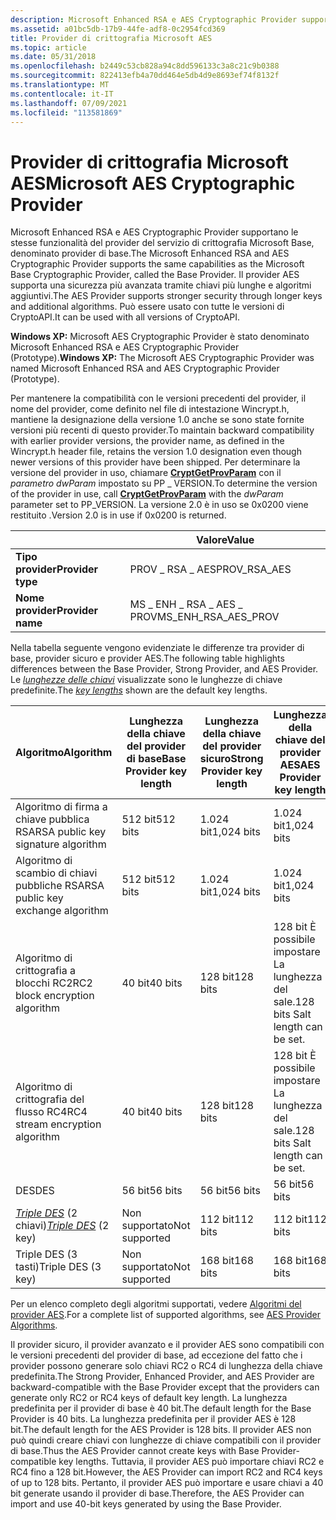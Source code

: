 ```yaml
---
description: Microsoft Enhanced RSA e AES Cryptographic Provider supportano le stesse funzionalità del provider del servizio di crittografia Microsoft Base, denominato provider di base.
ms.assetid: a01bc5db-17b9-44fe-adf8-0c2954fcd369
title: Provider di crittografia Microsoft AES
ms.topic: article
ms.date: 05/31/2018
ms.openlocfilehash: b2449c53cb828a94c8dd596133c3a8c21c9b0388
ms.sourcegitcommit: 822413efb4a70dd464e5db4d9e8693ef74f8132f
ms.translationtype: MT
ms.contentlocale: it-IT
ms.lasthandoff: 07/09/2021
ms.locfileid: "113581869"
---
```

# <a name="microsoft-aes-cryptographic-provider"></a><span data-ttu-id="81cf0-103">Provider di crittografia Microsoft AES</span><span class="sxs-lookup"><span data-stu-id="81cf0-103">Microsoft AES Cryptographic Provider</span></span>

<span data-ttu-id="81cf0-104">Microsoft Enhanced RSA e AES Cryptographic Provider supportano le stesse funzionalità del provider del servizio di crittografia Microsoft Base, denominato provider di base.</span><span class="sxs-lookup"><span data-stu-id="81cf0-104">The Microsoft Enhanced RSA and AES Cryptographic Provider supports the same capabilities as the Microsoft Base Cryptographic Provider, called the Base Provider.</span></span> <span data-ttu-id="81cf0-105">Il provider AES supporta una sicurezza più avanzata tramite chiavi più lunghe e algoritmi aggiuntivi.</span><span class="sxs-lookup"><span data-stu-id="81cf0-105">The AES Provider supports stronger security through longer keys and additional algorithms.</span></span> <span data-ttu-id="81cf0-106">Può essere usato con tutte le versioni di CryptoAPI.</span><span class="sxs-lookup"><span data-stu-id="81cf0-106">It can be used with all versions of CryptoAPI.</span></span>

<span data-ttu-id="81cf0-107">**Windows XP:** Microsoft AES Cryptographic Provider è stato denominato Microsoft Enhanced RSA e AES Cryptographic Provider (Prototype).</span><span class="sxs-lookup"><span data-stu-id="81cf0-107">**Windows XP:** The Microsoft AES Cryptographic Provider was named Microsoft Enhanced RSA and AES Cryptographic Provider (Prototype).</span></span>

<span data-ttu-id="81cf0-108">Per mantenere la compatibilità con le versioni precedenti del provider, il nome del provider, come definito nel file di intestazione Wincrypt.h, mantiene la designazione della versione 1.0 anche se sono state fornite versioni più recenti di questo provider.</span><span class="sxs-lookup"><span data-stu-id="81cf0-108">To maintain backward compatibility with earlier provider versions, the provider name, as defined in the Wincrypt.h header file, retains the version 1.0 designation even though newer versions of this provider have been shipped.</span></span> <span data-ttu-id="81cf0-109">Per determinare la versione del provider in uso, chiamare [**CryptGetProvParam**](/windows/desktop/api/Wincrypt/nf-wincrypt-cryptgetprovparam) con il *parametro dwParam* impostato su PP \_ VERSION.</span><span class="sxs-lookup"><span data-stu-id="81cf0-109">To determine the version of the provider in use, call [**CryptGetProvParam**](/windows/desktop/api/Wincrypt/nf-wincrypt-cryptgetprovparam) with the *dwParam* parameter set to PP\_VERSION.</span></span> <span data-ttu-id="81cf0-110">La versione 2.0 è in uso se 0x0200 viene restituito .</span><span class="sxs-lookup"><span data-stu-id="81cf0-110">Version 2.0 is in use if 0x0200 is returned.</span></span>

|                   | <span data-ttu-id="81cf0-111">Valore</span><span class="sxs-lookup"><span data-stu-id="81cf0-111">Value</span></span>                    |
|-------------------|--------------------------|
| <span data-ttu-id="81cf0-112">**Tipo provider**</span><span class="sxs-lookup"><span data-stu-id="81cf0-112">**Provider type**</span></span> | <span data-ttu-id="81cf0-113">PROV \_ RSA \_ AES</span><span class="sxs-lookup"><span data-stu-id="81cf0-113">PROV\_RSA\_AES</span></span>           |
| <span data-ttu-id="81cf0-114">**Nome provider**</span><span class="sxs-lookup"><span data-stu-id="81cf0-114">**Provider name**</span></span> | <span data-ttu-id="81cf0-115">MS \_ ENH \_ RSA \_ AES \_ PROV</span><span class="sxs-lookup"><span data-stu-id="81cf0-115">MS\_ENH\_RSA\_AES\_PROV</span></span>  |



 

<span data-ttu-id="81cf0-116">Nella tabella seguente vengono evidenziate le differenze tra provider di base, provider sicuro e provider AES.</span><span class="sxs-lookup"><span data-stu-id="81cf0-116">The following table highlights differences between the Base Provider, Strong Provider, and AES Provider.</span></span> <span data-ttu-id="81cf0-117">Le [*lunghezze delle chiavi*](../secgloss/k-gly.md) visualizzate sono le lunghezze di chiave predefinite.</span><span class="sxs-lookup"><span data-stu-id="81cf0-117">The [*key lengths*](../secgloss/k-gly.md) shown are the default key lengths.</span></span>



| <span data-ttu-id="81cf0-118">Algoritmo</span><span class="sxs-lookup"><span data-stu-id="81cf0-118">Algorithm</span></span>                                                                                | <span data-ttu-id="81cf0-119">Lunghezza della chiave del provider di base</span><span class="sxs-lookup"><span data-stu-id="81cf0-119">Base Provider key length</span></span> | <span data-ttu-id="81cf0-120">Lunghezza della chiave del provider sicuro</span><span class="sxs-lookup"><span data-stu-id="81cf0-120">Strong Provider key length</span></span> | <span data-ttu-id="81cf0-121">Lunghezza della chiave del provider AES</span><span class="sxs-lookup"><span data-stu-id="81cf0-121">AES Provider key length</span></span>                     |
|------------------------------------------------------------------------------------------|--------------------------|----------------------------|---------------------------------------------|
| <span data-ttu-id="81cf0-122">Algoritmo di firma a chiave pubblica RSA</span><span class="sxs-lookup"><span data-stu-id="81cf0-122">RSA public key signature algorithm</span></span>                                                       | <span data-ttu-id="81cf0-123">512 bit</span><span class="sxs-lookup"><span data-stu-id="81cf0-123">512 bits</span></span>                 | <span data-ttu-id="81cf0-124">1.024 bit</span><span class="sxs-lookup"><span data-stu-id="81cf0-124">1,024 bits</span></span>                 | <span data-ttu-id="81cf0-125">1.024 bit</span><span class="sxs-lookup"><span data-stu-id="81cf0-125">1,024 bits</span></span>                                  |
| <span data-ttu-id="81cf0-126">Algoritmo di scambio di chiavi pubbliche RSA</span><span class="sxs-lookup"><span data-stu-id="81cf0-126">RSA public key exchange algorithm</span></span>                                                        | <span data-ttu-id="81cf0-127">512 bit</span><span class="sxs-lookup"><span data-stu-id="81cf0-127">512 bits</span></span>                 | <span data-ttu-id="81cf0-128">1.024 bit</span><span class="sxs-lookup"><span data-stu-id="81cf0-128">1,024 bits</span></span>                 | <span data-ttu-id="81cf0-129">1.024 bit</span><span class="sxs-lookup"><span data-stu-id="81cf0-129">1,024 bits</span></span>                                  |
| <span data-ttu-id="81cf0-130">Algoritmo di crittografia a blocchi RC2</span><span class="sxs-lookup"><span data-stu-id="81cf0-130">RC2 block encryption algorithm</span></span>                                                           | <span data-ttu-id="81cf0-131">40 bit</span><span class="sxs-lookup"><span data-stu-id="81cf0-131">40 bits</span></span>                  | <span data-ttu-id="81cf0-132">128 bit</span><span class="sxs-lookup"><span data-stu-id="81cf0-132">128 bits</span></span>                   | <span data-ttu-id="81cf0-133">128 bit È possibile impostare La lunghezza del sale.</span><span class="sxs-lookup"><span data-stu-id="81cf0-133">128 bits Salt length can be set.</span></span><br/> |
| <span data-ttu-id="81cf0-134">Algoritmo di crittografia del flusso RC4</span><span class="sxs-lookup"><span data-stu-id="81cf0-134">RC4 stream encryption algorithm</span></span>                                                          | <span data-ttu-id="81cf0-135">40 bit</span><span class="sxs-lookup"><span data-stu-id="81cf0-135">40 bits</span></span>                  | <span data-ttu-id="81cf0-136">128 bit</span><span class="sxs-lookup"><span data-stu-id="81cf0-136">128 bits</span></span>                   | <span data-ttu-id="81cf0-137">128 bit È possibile impostare La lunghezza del sale.</span><span class="sxs-lookup"><span data-stu-id="81cf0-137">128 bits Salt length can be set.</span></span><br/> |
| <span data-ttu-id="81cf0-138">DES</span><span class="sxs-lookup"><span data-stu-id="81cf0-138">DES</span></span>                                                                                      | <span data-ttu-id="81cf0-139">56 bit</span><span class="sxs-lookup"><span data-stu-id="81cf0-139">56 bits</span></span>                  | <span data-ttu-id="81cf0-140">56 bit</span><span class="sxs-lookup"><span data-stu-id="81cf0-140">56 bits</span></span>                    | <span data-ttu-id="81cf0-141">56 bit</span><span class="sxs-lookup"><span data-stu-id="81cf0-141">56 bits</span></span>                                     |
| <span data-ttu-id="81cf0-142">[*Triple DES*](../secgloss/t-gly.md) (2 chiavi)</span><span class="sxs-lookup"><span data-stu-id="81cf0-142">[*Triple DES*](../secgloss/t-gly.md) (2 key)</span></span> | <span data-ttu-id="81cf0-143">Non supportato</span><span class="sxs-lookup"><span data-stu-id="81cf0-143">Not supported</span></span>            | <span data-ttu-id="81cf0-144">112 bit</span><span class="sxs-lookup"><span data-stu-id="81cf0-144">112 bits</span></span>                   | <span data-ttu-id="81cf0-145">112 bit</span><span class="sxs-lookup"><span data-stu-id="81cf0-145">112 bits</span></span>                                    |
| <span data-ttu-id="81cf0-146">Triple DES (3 tasti)</span><span class="sxs-lookup"><span data-stu-id="81cf0-146">Triple DES (3 key)</span></span>                                                                       | <span data-ttu-id="81cf0-147">Non supportato</span><span class="sxs-lookup"><span data-stu-id="81cf0-147">Not supported</span></span>            | <span data-ttu-id="81cf0-148">168 bit</span><span class="sxs-lookup"><span data-stu-id="81cf0-148">168 bits</span></span>                   | <span data-ttu-id="81cf0-149">168 bit</span><span class="sxs-lookup"><span data-stu-id="81cf0-149">168 bits</span></span>                                    |



 

<span data-ttu-id="81cf0-150">Per un elenco completo degli algoritmi supportati, vedere [Algoritmi del provider AES](aes-provider-algorithms.md).</span><span class="sxs-lookup"><span data-stu-id="81cf0-150">For a complete list of supported algorithms, see [AES Provider Algorithms](aes-provider-algorithms.md).</span></span>

<span data-ttu-id="81cf0-151">Il provider sicuro, il provider avanzato e il provider AES sono compatibili con le versioni precedenti del provider di base, ad eccezione del fatto che i provider possono generare solo chiavi RC2 o RC4 di lunghezza della chiave predefinita.</span><span class="sxs-lookup"><span data-stu-id="81cf0-151">The Strong Provider, Enhanced Provider, and AES Provider are backward-compatible with the Base Provider except that the providers can generate only RC2 or RC4 keys of default key length.</span></span> <span data-ttu-id="81cf0-152">La lunghezza predefinita per il provider di base è 40 bit.</span><span class="sxs-lookup"><span data-stu-id="81cf0-152">The default length for the Base Provider is 40 bits.</span></span> <span data-ttu-id="81cf0-153">La lunghezza predefinita per il provider AES è 128 bit.</span><span class="sxs-lookup"><span data-stu-id="81cf0-153">The default length for the AES Provider is 128 bits.</span></span> <span data-ttu-id="81cf0-154">Il provider AES non può quindi creare chiavi con lunghezze di chiave compatibili con il provider di base.</span><span class="sxs-lookup"><span data-stu-id="81cf0-154">Thus the AES Provider cannot create keys with Base Provider-compatible key lengths.</span></span> <span data-ttu-id="81cf0-155">Tuttavia, il provider AES può importare chiavi RC2 e RC4 fino a 128 bit.</span><span class="sxs-lookup"><span data-stu-id="81cf0-155">However, the AES Provider can import RC2 and RC4 keys of up to 128 bits.</span></span> <span data-ttu-id="81cf0-156">Pertanto, il provider AES può importare e usare chiavi a 40 bit generate usando il provider di base.</span><span class="sxs-lookup"><span data-stu-id="81cf0-156">Therefore, the AES Provider can import and use 40-bit keys generated by using the Base Provider.</span></span>

 

 
